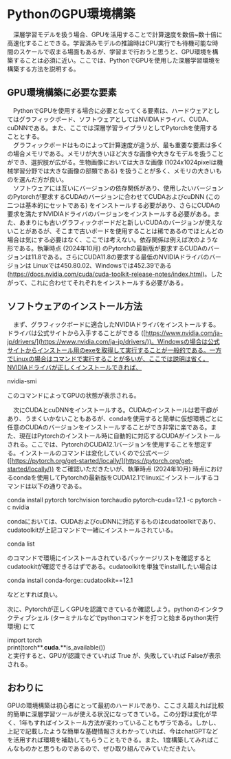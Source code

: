 # PythonのGPU環境構築

　深層学習モデルを扱う場合、GPUを活用することで計算速度を数倍\~数十倍に高速化することできる。学習済みモデルの推論時はCPU実行でも待機可能な時間のスケールで収まる場面もあるが、学習まで行おうと思うと、GPU環境を構築することは必須に近い。ここでは、PythonでGPUを使用した深層学習環境を構築する方法を説明する。

## GPU環境構築に必要な要素

　PythonでGPUを使用する場合に必要となってくる要素は、ハードウェアとしてはグラフィックボード、ソフトウェアとしてはNVIDIAドライバ、CUDA、cuDNNである。また、ここでは深層学習ライブラリとしてPytorchを使用することとする。  
　グラフィックボードはものによって計算速度が違うが、最も重要な要素は多くの場合メモリである。メモリが大きいほど大きな画像や大きなモデルを扱うことができ、選択肢が広がる。生物画像においては大きな画像 (1024x1024pixelは機械学習分野では大きな画像の部類である) を扱うことが多く、メモリの大きいものを選んだ方が良い。  
　ソフトウェアには互いにバージョンの依存関係があり、使用したいバージョンのPytorchが要求するCUDAのバージョンに合わせてCUDAおよびcuDNN (この二つは基本的にセットである) をインストールする必要があり、さらにCUDAの要求を満たすNVIDIAドライバのバージョンをインストールする必要がある。また、あまりにも古いグラフィックボードだと新しいCUDAのバージョンが使えないことがあるが、そこまで古いボードを使用することは稀であるのでほとんどの場合は気にする必要はなく、ここでは考えない。依存関係は例えば次のような形である。執筆時点 (2024年10月) のPytorchの最新版が要求するCUDAのバージョンは11.8である。さらにCUDA11.8の要求する最低のNVIDIAドライバのバージョンは Linuxでは450.80.02、Windowsでは452.39である (https://docs.nvidia.com/cuda/cuda-toolkit-release-notes/index.html)。したがって、これに合わせてそれぞれをインストールする必要がある。

## ソフトウェアのインストール方法

　まず、グラフィックボードに適合したNVIDIAドライバをインストールする。ドライバは公式サイトから入手することができる ([https://www.nvidia.com/ja-jp/drivers/](https://www.nvidia.com/ja-jp/drivers/))。Windowsの場合は公式サイトからインストール用のexeを取得して実行することが一般的である。一方でLinuxの場合はコマンドで実行することが多いが、ここでは説明は省く。NVIDIAドライバが正しくインストールできれば、

nvidia-smi 

このコマンドによってGPUの状態が表示される。

　次にCUDAとcuDNNをインストールする。CUDAのインストールは若干癖があり、うまくいかないこともあるが、condaを使用すると簡単に仮想環境ごとに任意のCUDAのバージョンをインストールすることができ非常に楽である。また、現在はPytorchのインストール時に自動的に対応するCUDAがインストールされる。ここでは、PytorchのCUDA12.1バージョンを使用することを想定する。インストールのコマンドは変化していくので公式ページ ([https://pytorch.org/get-started/locally/](https://pytorch.org/get-started/locally/)) をご確認いただきたいが、執筆時点 (2024年10月) 時点におけるcondaを使用してPytorchの最新版をCUDA12.1でlinuxにインストールするコマンドは以下の通りである。

conda install pytorch torchvision torchaudio pytorch-cuda=12.1 \-c pytorch \-c nvidia

condaにおいては、CUDAおよびcuDNNに対応するものはcudatoolkitであり、cudatoolkitが上記コマンドで一緒にインストールされている。

conda list 

のコマンドで環境にインストールされているパッケージリストを確認するとcudatookitが確認できるはずである。cudatoolkitを単独でinstallしたい場合は

conda install conda-forge::cudatoolkit==12.1

などとすれば良い。

次に、Pytorchが正しくGPUを認識できているか確認しよう。pythonのインタラクティブシェル (ターミナルなどでpythonコマンドを打つと始まるpython実行環境) にて

import torch  
print(torch**.**cuda**.**is\_available())  
と実行すると、GPUが認識できていれば True が、失敗していれば Falseが表示される。

## おわりに

GPUの環境構築は初心者にとって最初のハードルであり、ここさえ超えれば比較的簡単に深層学習ツールが使える状況になってきている。この分野は変化が早く、1年もすればインストール方法が変わっていることもザラである。しかし、上記で記載したような簡単な基礎情報さえわかっていれば、今はchatGPTなどを活用すれば環境を補助してもらうこともできる。また、1度構築してみればこんなものかと思うものであるので、ぜひ取り組んでみていただきたい。